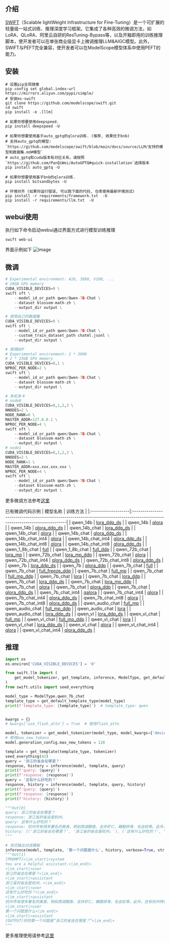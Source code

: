 ## 介绍
[SWIFT](https://github.com/modelscope/swift)（Scalable lightWeight Infrastructure for Fine-Tuning）是一个可扩展的轻量级一站式训练、推理深度学习框架。它集成了各种高效的微调方法，如LoRA、QLoRA、阿里云自研的ResTuning-Bypass等，以及开箱即用的训练推理脚本，使开发者可以在单张商业级显卡上微调推理LLM&AIGC模型。此外，SWIFT与PEFT完全兼容，使开发者可以在ModelScope模型体系中使用PEFT的能力。

## 安装
```shell
# 设置pip全局镜像
pip config set global.index-url https://mirrors.aliyun.com/pypi/simple/
# 安装ms-swift
git clone https://github.com/modelscope/swift.git
cd swift
pip install -e .[llm]

# 如果你想要使用deepspeed.
pip install deepspeed -U

# 如果你想要使用基于auto_gptq的qlora训练. (推荐, 效果优于bnb)
# 支持auto_gptq的模型: `https://github.com/modelscope/swift/blob/main/docs/source/LLM/支持的模型和数据集.md#模型`
# auto_gptq和cuda版本有对应关系，请按照`https://github.com/PanQiWei/AutoGPTQ#quick-installation`选择版本
pip install auto_gptq -U

# 如果你想要使用基于bnb的qlora训练.
pip install bitsandbytes -U

# 环境对齐 (如果你运行错误, 可以跑下面的代码, 仓库使用最新环境测试)
pip install -r requirements/framework.txt  -U
pip install -r requirements/llm.txt  -U
```


## webui使用

执行如下命令启动webui通过界面方式进行模型训练推理
```shell
swift web-ui
```
界面示例如下
![image](https://modelscope.oss-cn-beijing.aliyuncs.com/resource/swift_webui.jpg)

## 微调
```python
# Experimental environment: A10, 3090, V100, ...
# 20GB GPU memory
CUDA_VISIBLE_DEVICES=0 \
swift sft \
    --model_id_or_path qwen/Qwen-7B-Chat \
    --dataset blossom-math-zh \
    --output_dir output \

# 使用自己的数据集
CUDA_VISIBLE_DEVICES=0 \
swift sft \
    --model_id_or_path qwen/Qwen-7B-Chat \
    --custom_train_dataset_path chatml.jsonl \
    --output_dir output \

# 使用DDP
# Experimental environment: 2 * 3090
# 2 * 23GB GPU memory
CUDA_VISIBLE_DEVICES=0,1 \
NPROC_PER_NODE=2 \
swift sft \
    --model_id_or_path qwen/Qwen-7B-Chat \
    --dataset blossom-math-zh \
    --output_dir output \

# 多机多卡
# node0
CUDA_VISIBLE_DEVICES=0,1,2,3 \
NNODES=2 \
NODE_RANK=0 \
MASTER_ADDR=127.0.0.1 \
NPROC_PER_NODE=4 \
swift sft \
    --model_id_or_path qwen/Qwen-7B-Chat \
    --dataset blossom-math-zh \
    --output_dir output \
# node1
CUDA_VISIBLE_DEVICES=0,1,2,3 \
NNODES=2 \
NODE_RANK=1 \
MASTER_ADDR=xxx.xxx.xxx.xxx \
NPROC_PER_NODE=4 \
swift sft \
    --model_id_or_path qwen/Qwen-7B-Chat \
    --dataset blossom-math-zh \
    --output_dir output \
```
更多微调方法参考[这里](https://github.com/modelscope/swift/blob/main/docs/source/LLM/LLM%E5%BE%AE%E8%B0%83%E6%96%87%E6%A1%A3.md#%E5%BE%AE%E8%B0%83)

已有微调代码示例
| 模型名称          | 训练方法                                                                                             |
|:-------------------|:---------------------------------------------------------------------------------------------------------------------------|
| qwen_14b           | [lora_ddp_ds](https://github.com/modelscope/swift/tree/main/examples/pytorch/llm/scripts/qwen_14b/lora_ddp_ds)             |
| qwen_14b           | [qlora](https://github.com/modelscope/swift/tree/main/examples/pytorch/llm/scripts/qwen_14b/qlora)                         |
| qwen_14b           | [qlora_ddp_ds](https://github.com/modelscope/swift/tree/main/examples/pytorch/llm/scripts/qwen_14b/qlora_ddp_ds)           |
| qwen_14b_chat      | [lora_ddp_ds](https://github.com/modelscope/swift/tree/main/examples/pytorch/llm/scripts/qwen_14b_chat/lora_ddp_ds)        |
| qwen_14b_chat      | [qlora](https://github.com/modelscope/swift/tree/main/examples/pytorch/llm/scripts/qwen_14b_chat/qlora)                    |
| qwen_14b_chat      | [qlora_ddp_ds](https://github.com/modelscope/swift/tree/main/examples/pytorch/llm/scripts/qwen_14b_chat/qlora_ddp_ds)      |
| qwen_14b_chat_int4 | [qlora](https://github.com/modelscope/swift/tree/main/examples/pytorch/llm/scripts/qwen_14b_chat_int4/qlora)               |
| qwen_14b_chat_int4 | [qlora_ddp_ds](https://github.com/modelscope/swift/tree/main/examples/pytorch/llm/scripts/qwen_14b_chat_int4/qlora_ddp_ds) |
| qwen_14b_chat_int8 | [qlora](https://github.com/modelscope/swift/tree/main/examples/pytorch/llm/scripts/qwen_14b_chat_int8/qlora)               |
| qwen_14b_chat_int8 | [qlora_ddp_ds](https://github.com/modelscope/swift/tree/main/examples/pytorch/llm/scripts/qwen_14b_chat_int8/qlora_ddp_ds) |
| qwen_1_8b_chat     | [full](https://github.com/modelscope/swift/tree/main/examples/pytorch/llm/scripts/qwen_1_8b_chat/full)                     |
| qwen_1_8b_chat     | [full_ddp](https://github.com/modelscope/swift/tree/main/examples/pytorch/llm/scripts/qwen_1_8b_chat/full_ddp)             |
| qwen_72b_chat      | [lora_mp](https://github.com/modelscope/swift/tree/main/examples/pytorch/llm/scripts/qwen_72b_chat/lora_mp)                |
| qwen_72b_chat      | [lora_mp_ddp](https://github.com/modelscope/swift/tree/main/examples/pytorch/llm/scripts/qwen_72b_chat/lora_mp_ddp)        |
| qwen_72b_chat      | [qlora](https://github.com/modelscope/swift/tree/main/examples/pytorch/llm/scripts/qwen_72b_chat/qlora)                    |
| qwen_72b_chat_int4 | [qlora_ddp_ds](https://github.com/modelscope/swift/tree/main/examples/pytorch/llm/scripts/qwen_72b_chat_int4/qlora_ddp_ds) |
| qwen_72b_chat_int8 | [qlora_ddp_ds](https://github.com/modelscope/swift/tree/main/examples/pytorch/llm/scripts/qwen_72b_chat_int8/qlora_ddp_ds) |
| qwen_7b            | [lora_ddp_ds](https://github.com/modelscope/swift/tree/main/examples/pytorch/llm/scripts/qwen_7b/lora_ddp_ds)              |
| qwen_7b            | [qlora_ddp](https://github.com/modelscope/swift/tree/main/examples/pytorch/llm/scripts/qwen_7b/qlora_ddp)                  |
| qwen_7b_chat       | [full](https://github.com/modelscope/swift/tree/main/examples/pytorch/llm/scripts/qwen_7b_chat/full)                       |
| qwen_7b_chat       | [full_freeze_ddp](https://github.com/modelscope/swift/tree/main/examples/pytorch/llm/scripts/qwen_7b_chat/full_freeze_ddp) |
| qwen_7b_chat       | [full_mp](https://github.com/modelscope/swift/tree/main/examples/pytorch/llm/scripts/qwen_7b_chat/full_mp)                 |
| qwen_7b_chat       | [full_mp_ddp](https://github.com/modelscope/swift/tree/main/examples/pytorch/llm/scripts/qwen_7b_chat/full_mp_ddp)         |
| qwen_7b_chat       | [lora](https://github.com/modelscope/swift/tree/main/examples/pytorch/llm/scripts/qwen_7b_chat/lora)                       |
| qwen_7b_chat       | [lora_ddp](https://github.com/modelscope/swift/tree/main/examples/pytorch/llm/scripts/qwen_7b_chat/lora_ddp)               |
| qwen_7b_chat       | [lora_ddp_ds](https://github.com/modelscope/swift/tree/main/examples/pytorch/llm/scripts/qwen_7b_chat/lora_ddp_ds)         |
| qwen_7b_chat       | [lora_mp_ddp](https://github.com/modelscope/swift/tree/main/examples/pytorch/llm/scripts/qwen_7b_chat/lora_mp_ddp)         |
| qwen_7b_chat       | [qlora](https://github.com/modelscope/swift/tree/main/examples/pytorch/llm/scripts/qwen_7b_chat/qlora)                     |
| qwen_7b_chat       | [qlora_ddp](https://github.com/modelscope/swift/tree/main/examples/pytorch/llm/scripts/qwen_7b_chat/qlora_ddp)             |
| qwen_7b_chat       | [qlora_ddp_ds](https://github.com/modelscope/swift/tree/main/examples/pytorch/llm/scripts/qwen_7b_chat/qlora_ddp_ds)       |
| qwen_7b_chat_int4  | [qalora](https://github.com/modelscope/swift/tree/main/examples/pytorch/llm/scripts/qwen_7b_chat_int4/qalora)              |
| qwen_7b_chat_int4  | [qlora](https://github.com/modelscope/swift/tree/main/examples/pytorch/llm/scripts/qwen_7b_chat_int4/qlora)                |
| qwen_7b_chat_int4  | [qlora_ddp_ds](https://github.com/modelscope/swift/tree/main/examples/pytorch/llm/scripts/qwen_7b_chat_int4/qlora_ddp_ds)  |
| qwen_7b_chat_int8  | [qlora](https://github.com/modelscope/swift/tree/main/examples/pytorch/llm/scripts/qwen_7b_chat_int8/qlora)                |
| qwen_7b_chat_int8  | [qlora_ddp_ds](https://github.com/modelscope/swift/tree/main/examples/pytorch/llm/scripts/qwen_7b_chat_int8/qlora_ddp_ds)  |
| qwen_audio_chat    | [full_mp](https://github.com/modelscope/swift/tree/main/examples/pytorch/llm/scripts/qwen_audio_chat/full_mp)              |
| qwen_audio_chat    | [full_mp_ddp](https://github.com/modelscope/swift/tree/main/examples/pytorch/llm/scripts/qwen_audio_chat/full_mp_ddp)      |
| qwen_audio_chat    | [lora](https://github.com/modelscope/swift/tree/main/examples/pytorch/llm/scripts/qwen_audio_chat/lora)                    |
| qwen_audio_chat    | [lora_ddp_ds](https://github.com/modelscope/swift/tree/main/examples/pytorch/llm/scripts/qwen_audio_chat/lora_ddp_ds)      |
| qwen_vl            | [lora_ddp_ds](https://github.com/modelscope/swift/tree/main/examples/pytorch/llm/scripts/qwen_vl/lora_ddp_ds)              |
| qwen_vl_chat       | [full_mp](https://github.com/modelscope/swift/tree/main/examples/pytorch/llm/scripts/qwen_vl_chat/full_mp)                 |
| qwen_vl_chat       | [full_mp_ddp](https://github.com/modelscope/swift/tree/main/examples/pytorch/llm/scripts/qwen_vl_chat/full_mp_ddp)         |
| qwen_vl_chat       | [lora](https://github.com/modelscope/swift/tree/main/examples/pytorch/llm/scripts/qwen_vl_chat/lora)                       |
| qwen_vl_chat       | [lora_ddp_ds](https://github.com/modelscope/swift/tree/main/examples/pytorch/llm/scripts/qwen_vl_chat/lora_ddp_ds)         |
| qwen_vl_chat       | [qlora](https://github.com/modelscope/swift/tree/main/examples/pytorch/llm/scripts/qwen_vl_chat/qlora)                     |
| qwen_vl_chat_int4  | [qlora](https://github.com/modelscope/swift/tree/main/examples/pytorch/llm/scripts/qwen_vl_chat_int4/qlora)                |
| qwen_vl_chat_int4  | [qlora_ddp_ds](https://github.com/modelscope/swift/tree/main/examples/pytorch/llm/scripts/qwen_vl_chat_int4/qlora_ddp_ds)  |

## 推理

```python
import os
os.environ['CUDA_VISIBLE_DEVICES'] = '0'

from swift.llm import (
    get_model_tokenizer, get_template, inference, ModelType, get_default_template_type,
)
from swift.utils import seed_everything

model_type = ModelType.qwen_7b_chat
template_type = get_default_template_type(model_type)
print(f'template_type: {template_type}')  # template_type: qwen


kwargs = {}
# kwargs['use_flash_attn'] = True  # 使用flash_attn

model, tokenizer = get_model_tokenizer(model_type, model_kwargs={'device_map': 'auto'}, **kwargs)
# 修改max_new_tokens
model.generation_config.max_new_tokens = 128

template = get_template(template_type, tokenizer)
seed_everything(42)
query = '浙江的省会在哪里？'
response, history = inference(model, template, query)
print(f'query: {query}')
print(f'response: {response}')
query = '这有什么好吃的？'
response, history = inference(model, template, query, history)
print(f'query: {query}')
print(f'response: {response}')
print(f'history: {history}')

"""Out[0]
query: 浙江的省会在哪里？
response: 浙江省的省会是杭州。
query: 这有什么好吃的？
response: 杭州市有很多著名的美食，例如西湖醋鱼、龙井虾仁、糖醋排骨、毛血旺等。此外，还有杭州特色的点心，如桂花糕、荷花酥、艾窝窝等。
history: [('浙江的省会在哪里？', '浙江省的省会是杭州。'), ('这有什么好吃的？', '杭州市有很多著名的美食，例如西湖醋鱼、龙井虾仁、糖醋排骨、毛血旺等。此外，还有杭州特色的点心，如桂花糕、荷花酥、艾窝窝等。')]
"""

# 流式输出对话模板
inference(model, template, '第一个问题是什么', history, verbose=True, stream=True)
"""Out[1]
[PROMPT]<|im_start|>system
You are a helpful assistant.<|im_end|>
<|im_start|>user
浙江的省会在哪里？<|im_end|>
<|im_start|>assistant
浙江省的省会是杭州。<|im_end|>
<|im_start|>user
这有什么好吃的？<|im_end|>
<|im_start|>assistant
杭州市有很多著名的美食，例如西湖醋鱼、龙井虾仁、糖醋排骨、毛血旺等。此外，还有杭州特色的点心，如桂花糕、荷花酥、艾窝窝等。<|im_end|>
<|im_start|>user
第一个问题是什么<|im_end|>
<|im_start|>assistant
[OUTPUT]你的第一个问题是“浙江的省会在哪里？”<|im_end|>
"""
```
更多推理使用请参考[这里](https://github.com/modelscope/swift/blob/main/docs/source/LLM/LLM%E6%8E%A8%E7%90%86%E6%96%87%E6%A1%A3.md)
